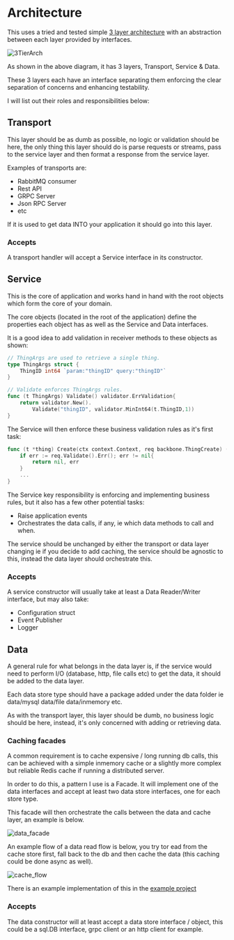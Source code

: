 # Architecture

This uses a tried and tested simple [3 layer architecture](https://www.tutisani.com/software-architecture/global-three-layer-architecture.html) with an abstraction between each layer provided by interfaces.

![3TierArch](https://user-images.githubusercontent.com/17311972/112766485-e5d55180-9009-11eb-8471-47addefa8854.png)


As shown in the above diagram, it has 3 layers, Transport, Service & Data.

These 3 layers each have an interface separating them enforcing the clear separation of concerns and enhancing testability.

I will list out their roles and responsibilities below:

## Transport

This layer should be as dumb as possible, no logic or validation should be here, the only thing this layer should do is parse requests or streams, pass to the service layer and then format a response from the service layer.

Examples of transports are:

* RabbitMQ consumer
* Rest API
* GRPC Server
* Json RPC Server
* etc

If it is used to get data INTO your application it should go into this layer.

### Accepts

A transport handler will accept a Service interface in its constructor.

## Service

This is the core of application and works hand in hand with the root objects which form the core of your domain.

The core objects (located in the root of the application) define the properties each object has as well as the Service and Data interfaces.

It is a good idea to add validation in receiver methods to these objects as shown:

```go
// ThingArgs are used to retrieve a single thing.
type ThingArgs struct {
	ThingID int64 `param:"thingID" query:"thingID"`
}

// Validate enforces ThingArgs rules.
func (t ThingArgs) Validate() validator.ErrValidation{
	return validator.New().
		Validate("thingID", validator.MinInt64(t.ThingID,1))
}
```
The Service will then enforce these business validation rules as it's first task:
```go
func (t *thing) Create(ctx context.Context, req backbone.ThingCreate) (*backbone.Thing, error) {
    if err := req.Validate().Err(); err != nil{
        return nil, err
    }
    ...
}
```

The Service key responsibility is enforcing and implementing business rules, but it also has a few other potential tasks:

* Raise application events
* Orchestrates the data calls, if any, ie which data methods to call and when.

The service should be unchanged by either the transport or data layer changing ie if you decide to add caching, the service should be agnostic to this, instead the data layer should orchestrate this.

### Accepts
A service constructor will usually take at least a Data Reader/Writer interface, but may also take:

* Configuration struct
* Event Publisher
* Logger

## Data

A general rule for what belongs in the data layer is, if the service would need to perform I/O (database, http, file calls etc) to get the data, it should be added to the data layer.

Each data store type should have a package added under the data folder ie data/mysql data/file data/inmemory etc.

As with the transport layer, this layer should be dumb, no business logic should be here, instead, it's only concerned with adding or retrieving data.

### Caching facades

A common requirement is to cache expensive / long running db calls, this can be achieved with a simple inmemory cache or a slightly more complex but reliable Redis cache if running a distributed server.

In order to do this, a pattern I use is a Facade. It will implement one of the data interfaces and accept at least two data store interfaces, one for each store type.

This facade will then orchestrate the calls between the data and cache layer, an example is below.

![data_facade](https://user-images.githubusercontent.com/17311972/112767402-80379400-900e-11eb-8488-8237c9446488.png)

An example flow of a data read flow is below, you try tor ead from the cache store first, fall back to the db and then cache the data (this caching could be done async as well).

![cache_flow](https://user-images.githubusercontent.com/17311972/112767410-86c60b80-900e-11eb-9296-b28598d258e5.png)

There is an example implementation of this in the [example project](example/data/thing_facade.go)
### Accepts

The data constructor will at least accept a data store interface / object, this could be a sql.DB interface, grpc client or an http client for example.
